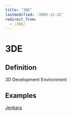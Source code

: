 ```yaml
---
title: "3DE"
lastmodified: '2005-12-22'
redirect_from:
  - /3DE/
---
```


3DE
===

Definition
----------

3D Development Environment

Examples
--------

[Jenkara](/Jenkara)

